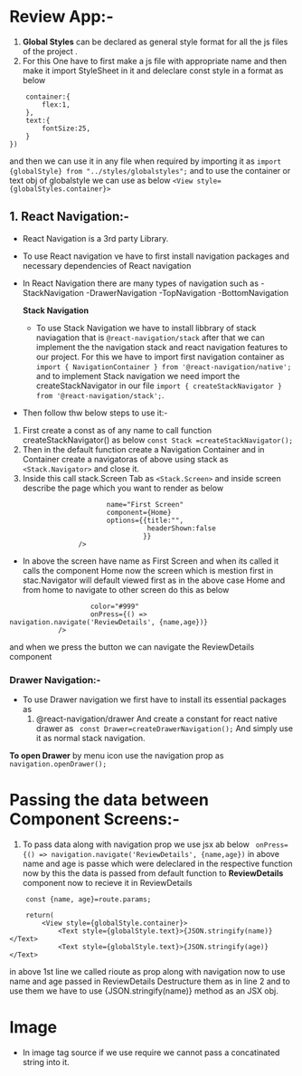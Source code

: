 # Review App:-

1. **Global Styles** can be declared as general style format for all the js files of the project .
2. For this One have to first make a js file with appropriate name and then make it import StyleSheet in it and deleclare const style in a format as below

```export const globalStyle=StyleSheet.create({
    container:{
        flex:1,
    },
    text:{
        fontSize:25,
    }
})
```

and then we can use it in any file when required by importing it as
`import {globalStyle} from "../styles/globalstyles";`
and to use the container or text obj of globalstyle we can use as below
`<View style={globalStyles.container}>`

## 1. React Navigation:-

- React Navigation is a 3rd party Library.
- To use React navigation ve have to first install navigation packages and necessary dependencies of React navigation
- In React Navigation there are many types of navigation such as
  -StackNavigation
  -DrawerNavigation
  -TopNavigation
  -BottomNavigation

  **Stack Navigation**

  - To use Stack Navigation we have to install libbrary of stack naviagation that is `@react-navigation/stack`
    after that we can implement the the navigation stack and react navigation features to our project.
    For this we have to import first navigation container as `import { NavigationContainer } from '@react-navigation/native';`
    and to implement Stack navigation we need import the createStackNavigator in our file
    `import { createStackNavigator } from '@react-navigation/stack';`.

- Then follow thw below steps to use it:-

1. First create a const as of any name to call function createStackNavigator() as below
   `const Stack =createStackNavigator();`
2. Then in the default function create a Navigation Container and in Container create a navigatoras of above using stack as `<Stack.Navigator>` and close it.
3. Inside this call stack.Screen Tab as `<Stack.Screen>` and inside screen describe the page which you want to render as below

```<Stack.Screen
                        name="First Screen"
                        component={Home}
                        options={{title:"",
                                  headerShown:false
                                 }}
                 />
```

- In above the screen have name as First Screen and when its called it calls the component Home
  now the screen which is mestion first in stac.Navigator will default viewed first as in the above case Home and from home to navigate to other screen do this as below

```<Button title="Details"
                    color="#999"
                    onPress={() => navigation.navigate('ReviewDetails', {name,age})}
            />
```

and when we press the button we can navigate the ReviewDetails component

### Drawer Navigation:-

- To use Drawer navigation we first have to install its essential packages as
  1. @react-navigation/drawer
     And create a constant for react native drawer as ` const Drawer=createDrawerNavigation();`
     And simply use it as normal stack navigation.

**To open Drawer** by menu icon use the navigation prop as `navigation.openDrawer();`

# Passing the data between Component Screens:-

1. To pass data along with navigation prop we use jsx ab below
   ` onPress={() => navigation.navigate('ReviewDetails', {name,age})`
   in above name and age is passe which were deleclared in the respective function
   now by this the data is passed from default function to **ReviewDetails** component now to recieve it in ReviewDetails

```const ReviewDetails=({route, navigation})=>{
    const {name, age}=route.params;

    return(
        <View style={globalStyle.container}>
            <Text style={globalStyle.text}>{JSON.stringify(name)}</Text>
            <Text style={globalStyle.text}>{JSON.stringify(age)}</Text>
```

in above 1st line we called rioute as prop along with navigation
now to use name and age passed in ReviewDetails Destructure them as in line 2 and to use them
we have to use {JSON.stringify(name)} method as an JSX obj.

# Image

- In image tag source if we use require we cannot pass a concatinated string into it.
